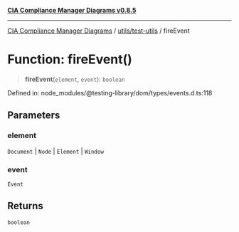 [**CIA Compliance Manager Diagrams v0.8.5**](../../../README.md)

***

[CIA Compliance Manager Diagrams](../../../modules.md) / [utils/test-utils](../README.md) / fireEvent

# Function: fireEvent()

> **fireEvent**(`element`, `event`): `boolean`

Defined in: node\_modules/@testing-library/dom/types/events.d.ts:118

## Parameters

### element

`Document` | `Node` | `Element` | `Window`

### event

`Event`

## Returns

`boolean`
